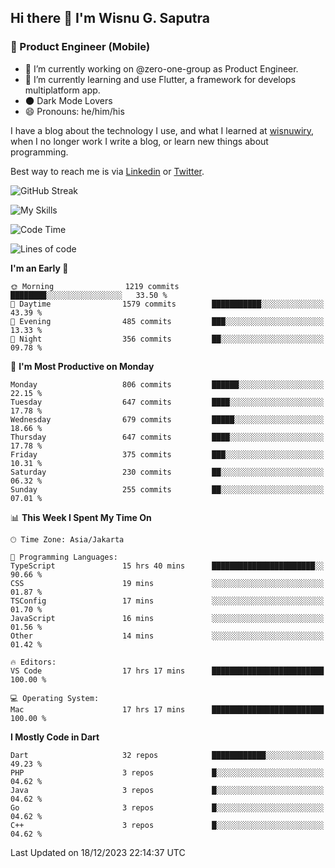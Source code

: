 ## Hi there 👋 I'm Wisnu G. Saputra

### :mobile_phone_off: Product Engineer (Mobile)

- 🔭 I’m currently working on @zero-one-group as Product Engineer.
- 🌱 I’m currently learning and use Flutter, a framework for develops multiplatform app.
- 🌑 Dark Mode Lovers
- 😄 Pronouns: he/him/his

I have a blog about the technology I use, and what I learned at [wisnuwiry](https://wisnuwiry.space/), when I no longer work I write a blog, or learn new things about programming.

Best way to reach me is via [Linkedin](https://www.linkedin.com/in/wisnu-saputra/) or [Twitter](https://twitter.com/wisnuwiry).

![GitHub Streak](https://streak-stats.demolab.com?user=wisnuwiry&theme=dark&hide_border=true)

![My Skills](https://skillicons.dev/icons?i=dart,flutter,kotlin,swift,go,js,css,neovim,git,linux&perline=5)

<!--START_SECTION:waka-->
![Code Time](http://img.shields.io/badge/Code%20Time-898%20hrs%2029%20mins-blue)

![Lines of code](https://img.shields.io/badge/From%20Hello%20World%20I%27ve%20Written-4.6%20million%20lines%20of%20code-blue)

**I'm an Early 🐤** 

```text
🌞 Morning                1219 commits        ████████░░░░░░░░░░░░░░░░░   33.50 % 
🌆 Daytime                1579 commits        ███████████░░░░░░░░░░░░░░   43.39 % 
🌃 Evening                485 commits         ███░░░░░░░░░░░░░░░░░░░░░░   13.33 % 
🌙 Night                  356 commits         ██░░░░░░░░░░░░░░░░░░░░░░░   09.78 % 
```
📅 **I'm Most Productive on Monday** 

```text
Monday                   806 commits         ██████░░░░░░░░░░░░░░░░░░░   22.15 % 
Tuesday                  647 commits         ████░░░░░░░░░░░░░░░░░░░░░   17.78 % 
Wednesday                679 commits         █████░░░░░░░░░░░░░░░░░░░░   18.66 % 
Thursday                 647 commits         ████░░░░░░░░░░░░░░░░░░░░░   17.78 % 
Friday                   375 commits         ███░░░░░░░░░░░░░░░░░░░░░░   10.31 % 
Saturday                 230 commits         ██░░░░░░░░░░░░░░░░░░░░░░░   06.32 % 
Sunday                   255 commits         ██░░░░░░░░░░░░░░░░░░░░░░░   07.01 % 
```


📊 **This Week I Spent My Time On** 

```text
🕑︎ Time Zone: Asia/Jakarta

💬 Programming Languages: 
TypeScript               15 hrs 40 mins      ███████████████████████░░   90.66 % 
CSS                      19 mins             ░░░░░░░░░░░░░░░░░░░░░░░░░   01.87 % 
TSConfig                 17 mins             ░░░░░░░░░░░░░░░░░░░░░░░░░   01.70 % 
JavaScript               16 mins             ░░░░░░░░░░░░░░░░░░░░░░░░░   01.56 % 
Other                    14 mins             ░░░░░░░░░░░░░░░░░░░░░░░░░   01.42 % 

🔥 Editors: 
VS Code                  17 hrs 17 mins      █████████████████████████   100.00 % 

💻 Operating System: 
Mac                      17 hrs 17 mins      █████████████████████████   100.00 % 
```

**I Mostly Code in Dart** 

```text
Dart                     32 repos            ████████████░░░░░░░░░░░░░   49.23 % 
PHP                      3 repos             █░░░░░░░░░░░░░░░░░░░░░░░░   04.62 % 
Java                     3 repos             █░░░░░░░░░░░░░░░░░░░░░░░░   04.62 % 
Go                       3 repos             █░░░░░░░░░░░░░░░░░░░░░░░░   04.62 % 
C++                      3 repos             █░░░░░░░░░░░░░░░░░░░░░░░░   04.62 % 
```




 Last Updated on 18/12/2023 22:14:37 UTC
<!--END_SECTION:waka-->

